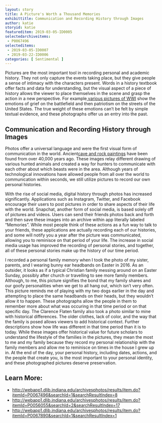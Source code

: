 ```yaml
---
layout: story
title: A Picture's Worth a Thousand Memories 
exhibittitle: Communication and Recording History through Images
author: katie
storyid: katie
featureditem: 2019-03-05-ID0005
selectedarchiveitems:
 - P0067496
selecteditems:
 - 2019-03-05-ID0007
 - 2019-03-22-ID0006
categories: [ Sentimental ]
---
```


Pictures are the most important tool in recording personal and academic history. They not only capture the events taking place, but they give people a sense of intimacy with the characters present. Words in a history textbook offer facts and data for understanding, but the visual aspect of a piece of history allows the viewer to place themselves in the scene and grasp the action in a new perspective. For example,[various pictures of WWI](https://www.history.com/topics/world-war-i/world-war-i-history) show the emotions of grief on the battlefield and then patriotism on the streets of the United States. The true weight of these emotions can’t be felt by simple textual evidence, and these photographs offer us an entry into the past.

## Communication and Recording History through Images

Photos offer a universal language and were the first visual form of communication in the world. Ancient[cave and rock paintings](https://www.historyofvisualcommunication.com/01-rocks-and-caves) have been found from over 40,000 years ago. These images relay different drawing of various hunted animals and  created a way for hunters to communicate with each other about which beasts were in the area. Although years of technological innovations have allowed people from all over the world to communication within seconds, we still utilize pictures to record our own personal histories. 

With the rise of social media, digital history through photos has increased significantly. Applications such as Instagram, Twitter, and Facebook encourage their users to post pictures in order to share aspects of their life with the world. Snapchat, another form of social media, is based solely off of pictures and videos. Users can send their friends photos back and forth and then save these images into an archive within app literally labeled “Memories”. While most people think of these actions as a fun way to talk to your friends, these applications are actually recording each of our histories, and some will notify you a year after the picture was communicated, allowing you to reminisce on that period of your life. The increase in social media usage has improved the recording of personal stories, and together, all of these personal stories make up the history of our time period. 

I recorded a personal family memory when I took the photo of my sister, parents, and I wearing bunny ear headbands on Easter in 2016. As an outsider, it looks as if a typical Christian family messing around on an Easter Sunday, possibly after church or travelling to see more family members. Although, to me, this picture signifies the bond that my family shares and our goofy personalities when we get to all hang out, which isn’t very often. This picture reminds me of playing with my two dogs earlier in the day and attempting to place the same headbands on their heads, but they wouldn’t allow it to happen. These photographs allow the people in them to remember more about what was occuring in that time period or on that specific day. The Clarence Flaten family also took a photo similar to mine with historical differences. The older clothes, lack of color, and the way that the family is posed allows viewers to add historical context. Further descriptions show how life was different in that time period than it is to today. While these images offer historical value for future scholars to understand the lifestyle of the families in the pictures, they mean the most to me and my family because they record my personal relationship with the family members and allow me to reminisce on times in the house I grew up in. At the end of the day, your personal history, including dates, actions, and the people that create you, is the most important to your personal identity, and these photographed pictures deserve preservation. 


## Learn More:

- http://webapp1.dlib.indiana.edu/archivesphotos/results/item.do?itemId=P0067496&searchId=1&searchResultIndex=8
- http://webapp1.dlib.indiana.edu/archivesphotos/results/item.do?itemId=P0056055&searchId=2&searchResultIndex=17
- http://webapp1.dlib.indiana.edu/archivesphotos/results/item.do?itemId=P0067890&searchId=1&searchResultIndex=1
